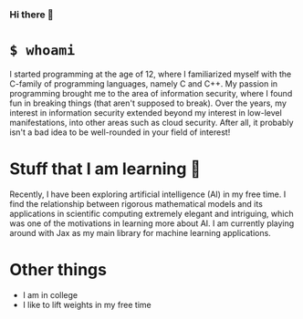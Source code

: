 ### Hi there 👋

# `$ whoami`
I started programming at the age of 12, where I familiarized myself with the C-family of programming languages, namely C and C++. My passion in programming brought me to the area of information security, where I found fun in breaking things (that aren't supposed to break). Over the years, my interest in information security extended beyond my interest in low-level manifestations, into other areas such as cloud security. After all, it probably isn't a bad idea to be well-rounded in your field of interest!


# Stuff that I am learning 🌱
Recently, I have been exploring artificial intelligence (AI) in my free time. I find the relationship between rigorous mathematical models and its applications in scientific computing extremely elegant and intriguing, which was one of the motivations in learning more about AI. I am currently playing around with Jax as my main library for machine learning applications.

# Other things 
- I am in college 
- I like to lift weights in my free time

<!--
**GiftedNovaHD/GiftedNovaHD** is a ✨ _special_ ✨ repository because its `README.md` (this file) appears on your GitHub profile.

Here are some ideas to get you started:

- 🔭 I’m currently working on ...
- 🌱 I’m currently learning ...
- 👯 I’m looking to collaborate on ...
- 🤔 I’m looking for help with ...
- 💬 Ask me about ...
- 📫 How to reach me: ...
- 😄 Pronouns: ...
- ⚡ Fun fact: ...
-->
